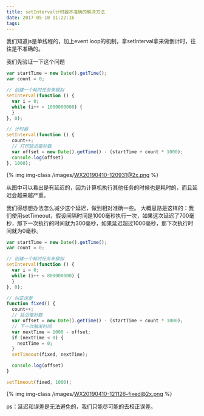 ```yaml
---
title: setInterval计时器不准确的解决方法
date: 2017-05-10 11:22:16
tags:
---
```


我们知道js是单线程的，加上event loop的机制，拿setInterval拿来做倒计时，往往是不准确的。

我们先验证一下这个问题
```javascript
var startTime = new Date().getTime();
var count = 0;

// 创建一个耗时任务来模拟
setInterval(function () {
  var i = 0;
  while (i++ < 1000000000) {
  }
}, 0);

// 计时器
setInterval(function () {
  count++;
  // 打印延迟毫秒数
  var offset = new Date().getTime() - (startTime + count * 1000);
  console.log(offset)
}, 1000);
```

<!-- more -->

{% img img-class /images/WX20190410-120931@2x.png %}

从图中可以看出是有延迟的，因为计算机执行其他任务的时候也是耗时的，而且延迟会越来越严重。


我们得想想办法怎么减少这个延迟，做到相对准确一些。
大概思路是这样的：我们使用setTimeout，假设间隔时间是1000毫秒执行一次，如果这次延迟了700毫秒，那下一次执行的时间就为300毫秒，如果延迟超过1000毫秒，那下次执行时间就为0毫秒。

```javascript
var startTime = new Date().getTime();
var count = 0;

// 创建一个耗时任务来模拟
setInterval(function () {
  var i = 0;
  while (i++ < 800000000) {
  }
}, 0);

// 纠正误差
function fixed() {
  count++;
  // 延迟毫秒数
  var offset = new Date().getTime() - (startTime + count * 1000);
  // 下一次触发时间
  var nextTime = 1000 - offset;
  if (nextTime < 0) {
    nextTime = 0;
  }
  setTimeout(fixed, nextTime);

  console.log(offset)
}

setTimeout(fixed, 1000);
```

{% img img-class /images/WX20190410-121126-fixed@2x.png %}


ps：延迟和误差是无法避免的，我们只能尽可能的去校正误差。


